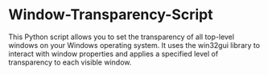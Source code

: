 # Window-Transparency-Script
This Python script allows you to set the transparency of all top-level windows on your Windows operating system. It uses the win32gui library to interact with window properties and applies a specified level of transparency to each visible window.
